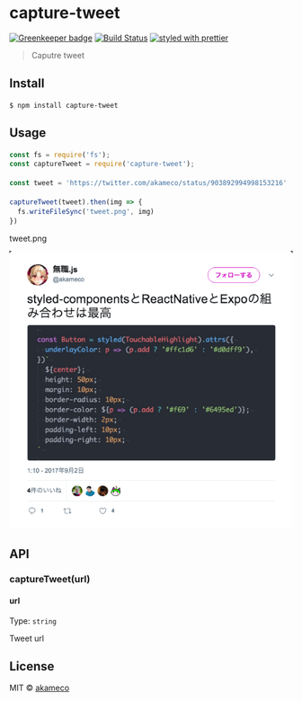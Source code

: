 # capture-tweet

[![Greenkeeper badge](https://badges.greenkeeper.io/akameco/capture-tweet.svg)](https://greenkeeper.io/)
[![Build Status](https://travis-ci.org/akameco/capture-tweet.svg?branch=master)](https://travis-ci.org/akameco/capture-tweet)
[![styled with prettier](https://img.shields.io/badge/styled_with-prettier-ff69b4.svg)](https://github.com/prettier/prettier)

> Caputre tweet


## Install

```
$ npm install capture-tweet
```


## Usage

```js
const fs = require('fs');
const captureTweet = require('capture-tweet');

const tweet = 'https://twitter.com/akameco/status/903892994998153216'

captureTweet(tweet).then(img => {
  fs.writeFileSync('tweet.png', img)
})
```

tweet.png

<img src="media/result.png" />

## API

### captureTweet(url)

#### url

Type: `string`

Tweet url


## License

MIT © [akameco](http://akameco.github.io)
